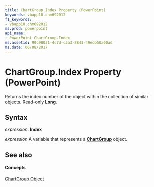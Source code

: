 ```yaml
---
title: ChartGroup.Index Property (PowerPoint)
keywords: vbapp10.chm692012
f1_keywords:
- vbapp10.chm692012
ms.prod: powerpoint
api_name:
- PowerPoint.ChartGroup.Index
ms.assetid: 90c98031-4c7d-c3a3-8841-49edb50a00ad
ms.date: 06/08/2017
---
```



# ChartGroup.Index Property (PowerPoint)

Returns the index number of the object within the collection of similar objects. Read-only  **Long**.


## Syntax

 _expression_. **Index**

 _expression_ A variable that represents a **[ChartGroup](chartgroup-object-powerpoint.md)** object.


## See also


#### Concepts


[ChartGroup Object](chartgroup-object-powerpoint.md)

